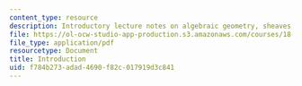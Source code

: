 ```yaml
---
content_type: resource
description: Introductory lecture notes on algebraic geometry, sheaves, and functors.
file: https://ol-ocw-studio-app-production.s3.amazonaws.com/courses/18-726-algebraic-geometry-spring-2009/f784b273adad4690f82c017919d3c841_MIT18_726s09_lec01_intro.pdf
file_type: application/pdf
resourcetype: Document
title: Introduction
uid: f784b273-adad-4690-f82c-017919d3c841
---
```

